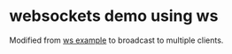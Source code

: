 # websockets demo using ws

Modified from [ws example](https://github.com/websockets/ws/tree/master/examples/server-stats)
to broadcast to multiple clients.
